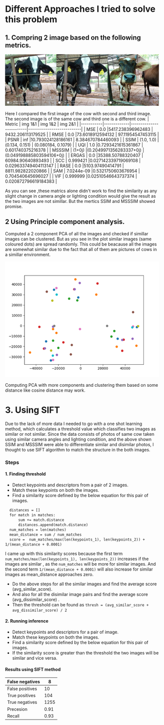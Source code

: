# Different Approaches I tried to solve this problem

## 1. Compring 2 image based on the following metrics.
    
![alt text](https://github.com/ashish-roopan/SIFT-image-simillarity/blob/main/compare_matrics.jpg)

Here I compared the first image of the cow with second and third image. The second image is of the same cow and third one is a different cow.
| Metric    | img 1&1     | img 1&2                 | img 2&1                   |
|-----------|-------------|-------------------------|---------------------------|
| MSE       |  0.0        |5417.238396962483        | 9432.206113179525         |
| RMSE      |  0.0        |73.6018912594132         | 97.11954547453115         |
| PSNR      |  inf        |10.793024128186161       | 8.384670784460093         |
| SSIM      |  (1.0, 1.0) |(0.134, 0.151)           | (0.080184, 0.1079)        |
| UQI       |  1.0        |0.7293421615361867       | 0.601740375216378         |
| MSSSIM    |  (1+0j)     |(0.2049971356283337+0j)  | (0.049198885803594106+0j) |
| ERGAS     |  0.0        |35388.50788320407        | 60984.90640893493         |
| SCC       |  0.999421   |0.027142339719069108     | 0.029633749404113147      |
| RASE      |  0.0        |5103.97490414791         | 8811.982822020866         |
| SAM       |  7.0244e-09 |0.5321750603676954       | 0.704540645696027         |
| VIF       |  0.999999   |0.02510546643737374      | 0.020872796619184383      |
    
 As you can see ,these matrics alone didn't work to find the similarity as any slight change in camera angle or lighting condition would give the result as the two images are not simillar.
 But the mertics SSIM and MSSSIM showed promise.
 
## 2 Using Principle component analysis.
Computed a 2 component PCA of all the images and checked if simillar images can be clustered. But as you see in the plot similar images (same coloured dots) are spread randomly.
This could be beacause all the images are somewhat similar due to the fact that all of them are pictures of cows in a simillar environment. 

![alt text](https://github.com/ashish-roopan/SIFT-image-simillarity/blob/main/pca.png)

Computing PCA with more components and clustering them based on some distance like cosine distance may work.
    
# 3. Using SIFT 
Due to the lack of more data I needed to go with a one shot learning method, which calculates a threshold value which classifies two images as similar or not similar.
Since the data consists of photos of same cow taken using similar camera angles and lighting condition, and the above shown  SSIM and MSSSIM were able to differentiate
similar and disimilar photos, I thought to use SIFT algorithm to match the structure in the both images.

### Steps
#### 1. Finding threshold
  - Detect keypoints and descriptors from a pair of 2 images.
  - Match these keypoints on both the images.
  - Find a similarity score defined by the below equation for this pair of images.
  ```
    distances = []
    for match in matches:
        sum += match.distance
        distances.append(match.distance)
    num_matches = len(matches)
    mean_distance = sum / num_matches
    score =  num_matches/max(len(keypoints_1), len(keypoints_2)) + 1/(mean_distance + 0.0001)
  ```
  I came up with this similarity scores because the first term ```num_matches/max(len(keypoints_1), len(keypoints_2))``` increases if the images are similar ,
  as the  ```num_matches``` will be more for similar images. And the second term ``` 1/(mean_distance + 0.0001) ``` will also increase for similar images as mean_distance approaches zero.
  - Do the above steps for all the similar images and find the average score (avg_similar_score).
  - And also for all the disimilar image pairs and find the average score (avg_dissimilar_score) .
  - Then the threshold can be found as ```thresh = (avg_similar_score + avg_dissimilar_score) / 2```
  
#### 2. Running inference
  - Detect keypoints and descriptors for a pair of image.
  - Match these keypoints on both the images.
  - Find a similarity score defined by the below equation for this pair of images.
  - If the similarity score is greater than the threshold the two images will be similar and vice versa.
  
#### Results using SIFT method
| False negatives |8    |
|-----------------|-----|
| False positives | 10  |
| True positives  | 104 |
| True negatives  | 1255|
| Precesion       | 0.91|
| Recall          | 0.93|
  
  
